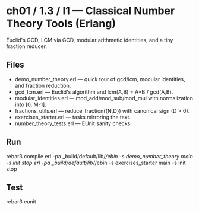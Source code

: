 # ch01 / 1.3 / l1 — Classical Number Theory Tools (Erlang)

Euclid's GCD, LCM via GCD, modular arithmetic identities, and a tiny fraction reducer.

## Files
- demo_number_theory.erl — quick tour of gcd/lcm, modular identities, and fraction reduction.
- gcd_lcm.erl — Euclid's algorithm and lcm(A,B) = A*B / gcd(A,B).
- modular_identities.erl — mod_add/mod_sub/mod_mul with normalization into [0, M-1].
- fractions_utils.erl — reduce_fraction({N,D}) with canonical sign (D > 0).
- exercises_starter.erl — tasks mirroring the text.
- number_theory_tests.erl — EUnit sanity checks.

## Run
rebar3 compile
erl -pa _build/default/lib/*/ebin -s demo_number_theory main -s init stop
erl -pa _build/default/lib/*/ebin -s exercises_starter main -s init stop

## Test
rebar3 eunit